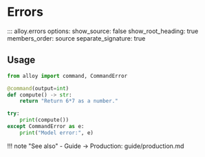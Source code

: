# Errors

::: alloy.errors
    options:
      show_source: false
      show_root_heading: true
      members_order: source
      separate_signature: true

## Usage

```python
from alloy import command, CommandError

@command(output=int)
def compute() -> str:
    return "Return 6*7 as a number."

try:
    print(compute())
except CommandError as e:
    print("Model error:", e)
```

!!! note "See also"
    - Guide → Production: guide/production.md
